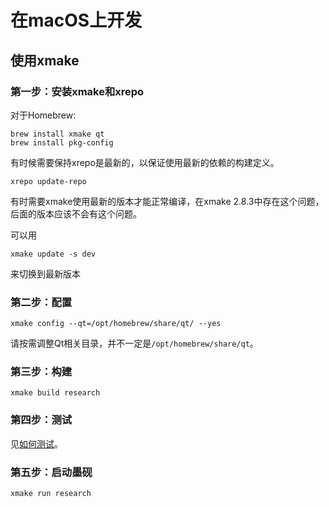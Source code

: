 # 在macOS上开发

## 使用xmake
### 第一步：安装xmake和xrepo
对于Homebrew:
```
brew install xmake qt
brew install pkg-config
```

有时候需要保持xrepo是最新的，以保证使用最新的依赖的构建定义。
```
xrepo update-repo
```

有时需要xmake使用最新的版本才能正常编译，在xmake 2.8.3中存在这个问题，后面的版本应该不会有这个问题。

可以用
```
xmake update -s dev
```
来切换到最新版本

### 第二步：配置
```
xmake config --qt=/opt/homebrew/share/qt/ --yes
```
请按需调整Qt相关目录，并不一定是`/opt/homebrew/share/qt`。

### 第三步：构建
```
xmake build research
```

### 第四步：测试
见[如何测试](Test.md)。

### 第五步：启动墨砚
``` bash
xmake run research
```
